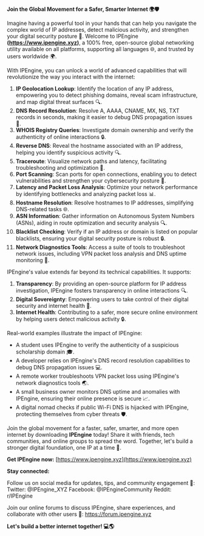 **Join the Global Movement for a Safer, Smarter Internet 🌍🛡️**

Imagine having a powerful tool in your hands that can help you navigate the complex world of IP addresses, detect malicious activity, and strengthen your digital security posture 🔐. Welcome to IPEngine **(https://www.ipengine.xyz)**, a 100% free, open-source global networking utility available on all platforms, supporting all languages 🌐, and trusted by users worldwide 🌍.

With IPEngine, you can unlock a world of advanced capabilities that will revolutionize the way you interact with the internet:

1. **IP Geolocation Lookup**: Identify the location of any IP address, empowering you to detect phishing domains, reveal scam infrastructure, and map digital threat surfaces 🔍.
2. **DNS Record Resolution**: Resolve A, AAAA, CNAME, MX, NS, TXT records in seconds, making it easier to debug DNS propagation issues 📡.
3. **WHOIS Registry Queries**: Investigate domain ownership and verify the authenticity of online interactions 🔒.
4. **Reverse DNS**: Reveal the hostname associated with an IP address, helping you identify suspicious activity 🔍.
5. **Traceroute**: Visualize network paths and latency, facilitating troubleshooting and optimization 🚀.
6. **Port Scanning**: Scan ports for open connections, enabling you to detect vulnerabilities and strengthen your cybersecurity posture 🔐.
7. **Latency and Packet Loss Analysis**: Optimize your network performance by identifying bottlenecks and analyzing packet loss 📊.
8. **Hostname Resolution**: Resolve hostnames to IP addresses, simplifying DNS-related tasks 🌐.
9. **ASN Information**: Gather information on Autonomous System Numbers (ASNs), aiding in route optimization and security analysis 🔍.
10. **Blacklist Checking**: Verify if an IP address or domain is listed on popular blacklists, ensuring your digital security posture is robust 🔒.
11. **Network Diagnostics Tools**: Access a suite of tools to troubleshoot network issues, including VPN packet loss analysis and DNS uptime monitoring 🚀.

IPEngine's value extends far beyond its technical capabilities. It supports:

1. **Transparency**: By providing an open-source platform for IP address investigation, IPEngine fosters transparency in online interactions 🔍.
2. **Digital Sovereignty**: Empowering users to take control of their digital security and internet health 🌟.
3. **Internet Health**: Contributing to a safer, more secure online environment by helping users detect malicious activity 🔒.

Real-world examples illustrate the impact of IPEngine:

* A student uses IPEngine to verify the authenticity of a suspicious scholarship domain 🎓.
* A developer relies on IPEngine's DNS record resolution capabilities to debug DNS propagation issues 💻.
* A remote worker troubleshoots VPN packet loss using IPEngine's network diagnostics tools 🌏.
* A small business owner monitors DNS uptime and anomalies with IPEngine, ensuring their online presence is secure 📈.
* A digital nomad checks if public Wi-Fi DNS is hijacked with IPEngine, protecting themselves from cyber threats 🛡️.

Join the global movement for a faster, safer, smarter, and more open internet by downloading **IPEngine** today! Share it with friends, tech communities, and online groups to spread the word. Together, let's build a stronger digital foundation, one IP at a time 🔗.

**Get IPEngine now:** [https://www.ipengine.xyz](https://www.ipengine.xyz)

**Stay connected:**

Follow us on social media for updates, tips, and community engagement 📱:
Twitter: @IPEngine_XYZ
Facebook: @IPEngineCommunity
Reddit: r/IPEngine

Join our online forums to discuss IPEngine, share experiences, and collaborate with other users 🤝:
https://forum.ipengine.xyz

**Let's build a better internet together! 💻🌎**